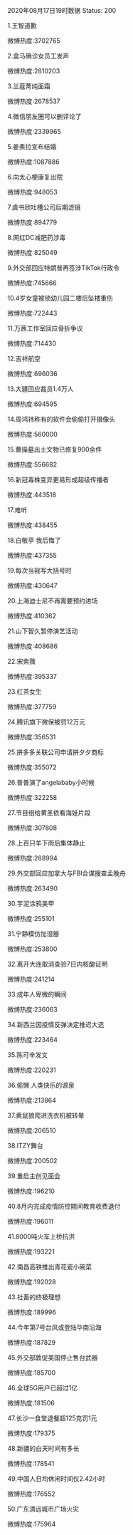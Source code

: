 2020年08月17日19时数据
Status: 200

1.王智道歉

微博热度:3702765

2.盒马确诊女员工发声

微博热度:2810203

3.兰蔻菁纯面霜

微博热度:2678537

4.微信朋友圈可以删评论了

微博热度:2339965

5.姜素拉宣布结婚

微博热度:1087886

6.向太心梗康复出院

微博热度:948053

7.虞书欣吐槽公司后期滤镜

微博热度:894779

8.网红DC减肥药涉毒

微博热度:825049

9.外交部回应特朗普再签涉TikTok行政令

微博热度:745666

10.4岁女童被锁幼儿园二楼后坠楼重伤

微博热度:722443

11.万茜工作室回应骨折争议

微博热度:714430

12.吉祥航空

微博热度:696036

13.大疆回应裁员1.4万人

微博热度:694595

14.周鸿祎称有的软件会偷偷打开摄像头

微博热度:560000

15.曹操墓出土文物已修复900余件

微博热度:556682

16.新冠毒株变异更易形成超级传播者

微博热度:443518

17.难听

微博热度:438455

18.白敬亭 我后悔了

微博热度:437355

19.每次当我写大括号时

微博热度:430647

20.上海迪士尼不再需要预约进场

微博热度:410362

21.山下智久暂停演艺活动

微博热度:408686

22.宋紫薇

微博热度:395337

23.红茶女生

微博热度:377759

24.腾讯旗下微保被罚12万元

微博热度:356531

25.拼多多关联公司申请拼夕夕商标

微博热度:355072

26.普普演了angelababy小时候

微博热度:322258

27.节目组给黄圣依看海娃片段

微博热度:307808

28.上百只羊下雨后集体静止

微博热度:288994

29.外交部回应加拿大与FBI合谋搜查孟晚舟

微博热度:263490

30.芋泥涂鸦美甲

微博热度:255101

31.宁静模仿加湿器

微博热度:253800

32.离开大连取消查验7日内核酸证明

微博热度:241214

33.成年人卑微的瞬间

微博热度:236063

34.新西兰因疫情反弹决定推迟大选

微博热度:223464

35.陈可辛发文

微博热度:220231

36.偷懒 人类快乐的源泉

微博热度:213864

37.黄鼠狼爬进洗衣机被转晕

微博热度:206510

38.ITZY舞台

微博热度:200502

39.重启主创见面会

微博热度:196210

40.8月内完成疫情防控期间教育收费退付

微博热度:196011

41.8000吨火车上桥抗洪

微博热度:193221

42.南昌高铁推出青花瓷小碗菜

微博热度:192028

43.社畜的终极理想

微博热度:189996

44.今年第7号台风或登陆华南沿海

微博热度:187829

45.外交部敦促美国停止售台武器

微博热度:185700

46.全球5G用户已超过1亿

微博热度:181506

47.长沙一食堂退餐超125克罚1元

微博热度:179375

48.新疆的白天时间有多长

微博热度:178541

49.中国人日均休闲时间仅2.42小时

微博热度:176552

50.广东清远城市广场火灾

微博热度:175964

